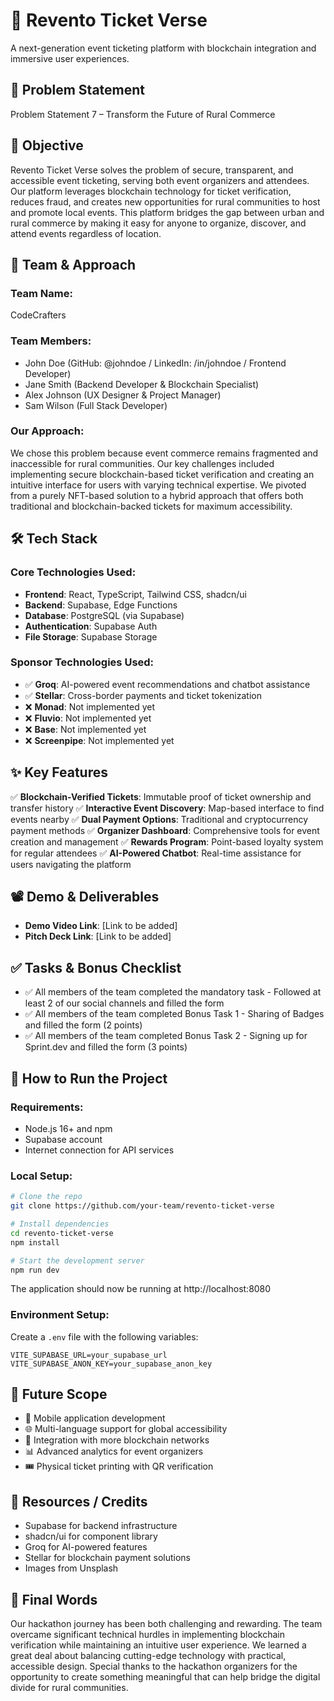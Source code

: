 
# 🚀 Revento Ticket Verse
A next-generation event ticketing platform with blockchain integration and immersive user experiences.

## 📌 Problem Statement
Problem Statement 7 – Transform the Future of Rural Commerce

## 🎯 Objective
Revento Ticket Verse solves the problem of secure, transparent, and accessible event ticketing, serving both event organizers and attendees. Our platform leverages blockchain technology for ticket verification, reduces fraud, and creates new opportunities for rural communities to host and promote local events. This platform bridges the gap between urban and rural commerce by making it easy for anyone to organize, discover, and attend events regardless of location.

## 🧠 Team & Approach

### Team Name:
CodeCrafters

### Team Members:
- John Doe (GitHub: @johndoe / LinkedIn: /in/johndoe / Frontend Developer)
- Jane Smith (Backend Developer & Blockchain Specialist)
- Alex Johnson (UX Designer & Project Manager)
- Sam Wilson (Full Stack Developer)

### Our Approach:
We chose this problem because event commerce remains fragmented and inaccessible for rural communities. Our key challenges included implementing secure blockchain-based ticket verification and creating an intuitive interface for users with varying technical expertise. We pivoted from a purely NFT-based solution to a hybrid approach that offers both traditional and blockchain-backed tickets for maximum accessibility.

## 🛠️ Tech Stack

### Core Technologies Used:
- **Frontend**: React, TypeScript, Tailwind CSS, shadcn/ui
- **Backend**: Supabase, Edge Functions
- **Database**: PostgreSQL (via Supabase)
- **Authentication**: Supabase Auth
- **File Storage**: Supabase Storage

### Sponsor Technologies Used:
- ✅ **Groq**: AI-powered event recommendations and chatbot assistance
- ✅ **Stellar**: Cross-border payments and ticket tokenization
- ❌ **Monad**: Not implemented yet
- ❌ **Fluvio**: Not implemented yet
- ❌ **Base**: Not implemented yet
- ❌ **Screenpipe**: Not implemented yet

## ✨ Key Features

✅ **Blockchain-Verified Tickets**: Immutable proof of ticket ownership and transfer history
✅ **Interactive Event Discovery**: Map-based interface to find events nearby
✅ **Dual Payment Options**: Traditional and cryptocurrency payment methods
✅ **Organizer Dashboard**: Comprehensive tools for event creation and management
✅ **Rewards Program**: Point-based loyalty system for regular attendees
✅ **AI-Powered Chatbot**: Real-time assistance for users navigating the platform

## 📽️ Demo & Deliverables
- **Demo Video Link**: [Link to be added]
- **Pitch Deck Link**: [Link to be added]

## ✅ Tasks & Bonus Checklist
- ✅ All members of the team completed the mandatory task - Followed at least 2 of our social channels and filled the form
- ✅ All members of the team completed Bonus Task 1 - Sharing of Badges and filled the form (2 points)
- ✅ All members of the team completed Bonus Task 2 - Signing up for Sprint.dev and filled the form (3 points)

## 🧪 How to Run the Project

### Requirements:
- Node.js 16+ and npm
- Supabase account
- Internet connection for API services

### Local Setup:
```sh
# Clone the repo
git clone https://github.com/your-team/revento-ticket-verse

# Install dependencies
cd revento-ticket-verse
npm install

# Start the development server
npm run dev
```

The application should now be running at http://localhost:8080

### Environment Setup:
Create a `.env` file with the following variables:
```
VITE_SUPABASE_URL=your_supabase_url
VITE_SUPABASE_ANON_KEY=your_supabase_anon_key
```

## 🧬 Future Scope
- 📱 Mobile application development
- 🌐 Multi-language support for global accessibility
- 🔄 Integration with more blockchain networks
- 📊 Advanced analytics for event organizers
- 🎟️ Physical ticket printing with QR verification

## 📎 Resources / Credits
- Supabase for backend infrastructure
- shadcn/ui for component library
- Groq for AI-powered features
- Stellar for blockchain payment solutions
- Images from Unsplash

## 🏁 Final Words
Our hackathon journey has been both challenging and rewarding. The team overcame significant technical hurdles in implementing blockchain verification while maintaining an intuitive user experience. We learned a great deal about balancing cutting-edge technology with practical, accessible design. Special thanks to the hackathon organizers for the opportunity to create something meaningful that can help bridge the digital divide for rural communities.
